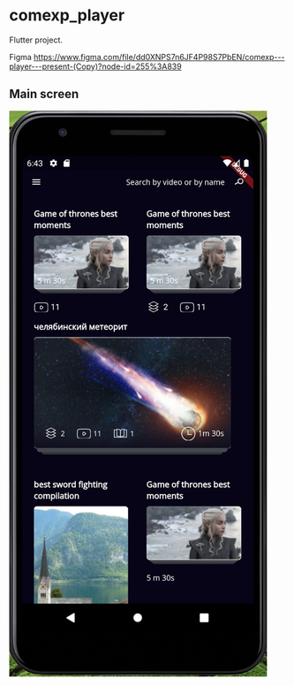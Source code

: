 # comexp_player

Flutter project.

Figma https://www.figma.com/file/dd0XNPS7n6JF4P98S7PbEN/comexp---player---present-(Copy)?node-id=255%3A839

## Main screen

![til](./MovieListWidgetstate.png)